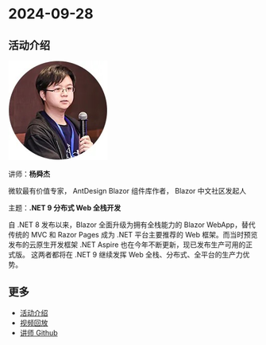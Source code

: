 # 2024-09-28

## 活动介绍

![yangshunjie](../../images/speakers/yangshunjie.jpg)

讲师：**杨舜杰**

微软最有价值专家， AntDesign Blazor 组件库作者， Blazor 中文社区发起人

主题：**.NET 9 分布式 Web 全栈开发**

自 .NET 8 发布以来，Blazor 全面升级为拥有全栈能力的 Blazor WebApp，替代传统的 MVC 和 Razor Pages 成为 .NET 平台主要推荐的 Web 框架。而当时预览发布的云原生开发框架 .NET Aspire 也在今年不断更新，现已发布生产可用的正式版。
这两者都将在 .NET 9 继续发挥 Web 全栈、分布式、全平台的生产力优势。

## 更多

- [活动介绍](https://mp.weixin.qq.com/s?__biz=MzA3NTU4NjY3Mw==&mid=2247498511&idx=1&sn=15ce2c92ee5f862a74cad9f292c7872b&chksm=9edcfb1583189f3aa6788d5e6c737744b2bec136ab23795035463f52e9898cb8a04f20f2fa38&scene=126&sessionid=1730735332#rd)
- [视频回放](https://www.bilibili.com/video/BV1BgxreBE1f/)
- [讲师 Github](https://github.com/ElderJames)
